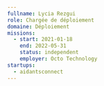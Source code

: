 ```yaml
---
fullname: Lycia Rezgui
role: Chargée de déploiement
domaine: Déploiement
missions:
  - start: 2021-01-18
    end: 2022-05-31
    status: independent
    employer: Octo Technology
startups:
  - aidantsconnect
---
```


